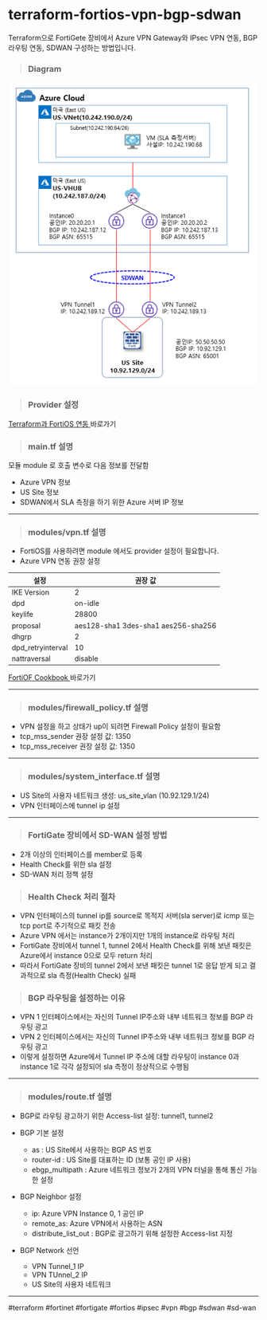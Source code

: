 # terraform-fortios-vpn-bgp-sdwan
Terraform으로 FortiGete 장비에서 Azure VPN Gateway와 IPsec VPN 연동, BGP 라우팅 연동, SDWAN 구성하는 방법입니다.

> ### Diagram
![Diagram](./img/diagram.png "Diagram")

> ### Provider 설정

[ Terraform과 FortiOS 연동 ](https://github.com/20eung/terraform-fortios-howto) 바로가기


> ### main.tf 설명

모듈 module 로 호출
변수로 다음 정보를 전달함

* Azure VPN 정보
* US Site 정보
* SDWAN에서 SLA 측정을 하기 위한 Azure 서버 IP 정보

---
> ### modules/vpn.tf 설명

* FortiOS를 사용하려면 module 에서도 provider 설정이 필요합니다.
* Azure VPN 연동 권장 설정

|설정|권장 값|
|-----------|---------|
|IKE Version|2|
|dpd|on-idle|
|keylife|28800|
|proposal|aes128-sha1 3des-sha1 aes256-sha256|
|dhgrp|2|
|dpd_retryinterval|10|
|nattraversal|disable|

[ FortiOF Cookbook ](https://docs.fortinet.com/document/fortigate/6.2.11/cookbook/255100/ipsec-vpn-to-azure) 바로가기

---
> ### modules/firewall_policy.tf 설명

* VPN 설정을 하고 상태가 up이 되려면 Firewall Policy 설정이 필요함
* tcp_mss_sender 권장 설정 값: 1350
* tcp_mss_receiver 권장 설정 값: 1350

---
> ### modules/system_interface.tf 설명

* US Site의 사용자 네트워크 생성: us_site_vlan (10.92.129.1/24)
* VPN 인터페이스에 tunnel ip 설정

---
> ### FortiGate 장비에서 SD-WAN 설정 방법

* 2개 이상의 인터페이스를 member로 등록
* Health Check를 위한 sla 설정
* SD-WAN 처리 정책 설정


> ### Health Check 처리 절차

* VPN 인터페이스의 tunnel ip를 source로 목적지 서버(sla server)로 icmp 또는 tcp port로 주기적으로 패킷 전송
* Azure VPN 에서는 instance가 2개이지만 1개의 instance로 라우팅 처리
* FortiGate 장비에서 tunnel 1, tunnel 2에서 Health Check를 위해 보낸 패킷은 Azure에서 instance 0으로 모두 return 처리
* 따라서 FortiGate 장비의 tunnel 2에서 보낸 패킷은 tunnel 1로 응답 받게 되고 결과적으로 sla 측정(Health Check) 실패

> ### BGP 라우팅을 설정하는 이유

* VPN 1 인터페이스에서는 자신의 Tunnel IP주소와 내부 네트워크 정보를 BGP 라우팅 광고
* VPN 2 인터페이스에서는 자신의 Tunnel IP주소와 내부 네트워크 정보를 BGP 라우팅 광고
* 이렇게 설정하면 Azure에서 Tunnel IP 주소에 대할 라우팅이 instance 0과 instance 1로 각각 설정되어 sla 측정이 정상적으로 수행됨

---
> ### modules/route.tf 설명

* BGP로 라우팅 광고하기 위한 Access-list 설정: tunnel1, tunnel2
* BGP 기본 설정
  * as : US Site에서 사용하는 BGP AS 번호
  * router-id : US Site를 대표하는 ID (보통 공인 IP 사용)
  * ebgp_multipath : Azure 네트워크 정보가 2개의 VPN 터널을 통해 통신 가능한 설정

* BGP Neighbor 설정
  * ip: Azure VPN Instance 0, 1 공인 IP
  * remote_as: Azure VPN에서 사용하는 ASN
  * distribute_list_out : BGP로 광고하기 위해 설정한 Access-list 지정

* BGP Network 선언
  * VPN Tunnel_1 IP
  * VPN TUnnel_2 IP
  * US Site의 사용자 네트워크


---
#terraform #fortinet #fortigate #fortios #ipsec #vpn #bgp #sdwan #sd-wan

